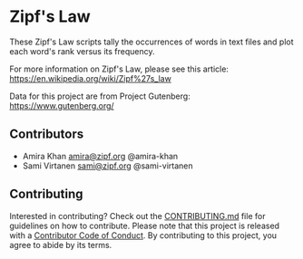 # Zipf's Law

These Zipf's Law scripts tally the occurrences of words in text files
and plot each word's rank versus its frequency.

For more information on Zipf's Law,
please see this article: https://en.wikipedia.org/wiki/Zipf%27s_law

Data for this project are from Project Gutenberg: https://www.gutenberg.org/

## Contributors

- Amira Khan <amira@zipf.org> @amira-khan
- Sami Virtanen <sami@zipf.org> @sami-virtanen

## Contributing

Interested in contributing?
Check out the [CONTRIBUTING.md](CONTRIBUTING.md)
file for guidelines on how to contribute.
Please note that this project is released with a
[Contributor Code of Conduct](CONDUCT.md).
By contributing to this project,
you agree to abide by its terms.

